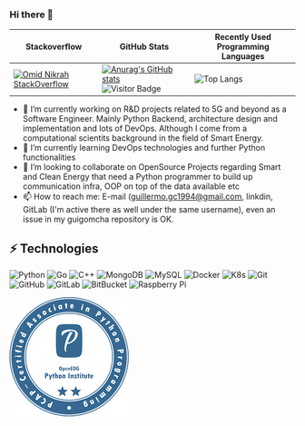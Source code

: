 ### Hi there 👋

**Stackoverflow** | **GitHub Stats** | **Recently Used Programming Languages**
--- | --- | ---
[![Omid Nikrah StackOverflow](https://github-readme-stackoverflow.vercel.app/?userID=13653506)](https://stackoverflow.com/users/6558042/omid-nikrah) | [![Anurag's GitHub stats](https://github-readme-stats.vercel.app/api?username=guigomcha&count_private=true)](https://github.com/anuraghazra/github-readme-stats) ![Visitor Badge](https://visitor-badge.laobi.icu/badge?page_id=aemmadi.aemmadi)| ![Top Langs](https://github-readme-stats.vercel.app/api/top-langs/?username=guigomcha&hide=TeX&count_private=true&layout=compact&langs_count=10)




- 🔭 I’m currently working on R&D projects related to 5G and beyond as a Software Engineer. Mainly Python Backend, architecture design and implementation and lots of DevOps. Although I come from a computational scientits background in the field of Smart Energy. 
- 🌱 I’m currently learning DevOps technologies and further Python functionalities
- 👯 I’m looking to collaborate on OpenSource Projects regarding Smart and Clean Energy that need a Python programmer to build up communication infra, OOP on top of the data available etc 
- 📫 How to reach me: E-mail (guillermo.gc1994@gmail.com, linkdin, GitLab (I'm active there as well under the same username), even an issue in my guigomcha repository is OK.


## ⚡ Technologies

![Python](https://img.shields.io/badge/-Python-black?style=flat-square&logo=Python)
![Go](https://img.shields.io/badge/-Go-black?style=flat-square&logo=Go)
![C++](https://img.shields.io/badge/-C++-black?style=flat-square&logo=c)
![MongoDB](https://img.shields.io/badge/-MongoDB-black?style=flat-square&logo=mongodb)
![MySQL](https://img.shields.io/badge/-MySQL-black?style=flat-square&logo=mysql)
![Docker](https://img.shields.io/badge/-Docker-black?style=flat-square&logo=docker)
![K8s](https://img.shields.io/badge/-k8s-black?style=flat-square&logo=kubernetes)
![Git](https://img.shields.io/badge/-Git-black?style=flat-square&logo=git)
![GitHub](https://img.shields.io/badge/-GitHub-181717?style=flat-square&logo=github)
![GitLab](https://img.shields.io/badge/-GitLab-FCA121?style=flat-square&logo=gitlab)
![BitBucket](https://img.shields.io/badge/-BitBucket-darkblue?style=flat-square&logo=bitbucket)
![Raspberry Pi](https://img.shields.io/badge/-Raspberry%20Pi-C51A4A?style=flat-square&logo=Raspberry-Pi)

![Python Certification](./pcap-31-03-pcap-certified-associate-in-python-programming.png)
